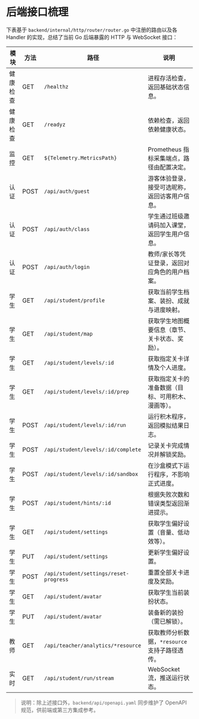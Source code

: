 # 后端接口梳理

下表基于 `backend/internal/http/router/router.go` 中注册的路由以及各 Handler 的实现，总结了当前 Go 后端暴露的 HTTP 与 WebSocket 接口：

| 模块 | 方法 | 路径 | 说明 |
| ---- | ---- | ---- | ---- |
| 健康检查 | GET | `/healthz` | 进程存活检查，返回基础状态信息。 |
| 健康检查 | GET | `/readyz` | 依赖检查，返回依赖健康状态。 |
| 监控 | GET | `${Telemetry.MetricsPath}` | Prometheus 指标采集端点，路径由配置决定。 |
| 认证 | POST | `/api/auth/guest` | 游客体验登录，接受可选昵称，返回访客用户信息。 |
| 认证 | POST | `/api/auth/class` | 学生通过班级邀请码加入课堂，返回学生用户信息。 |
| 认证 | POST | `/api/auth/login` | 教师/家长等凭证登录，返回对应角色的用户档案。 |
| 学生 | GET | `/api/student/profile` | 获取当前学生档案、装扮、成就与进度映射。 |
| 学生 | GET | `/api/student/map` | 获取学生地图概要信息（章节、关卡状态、奖励）。 |
| 学生 | GET | `/api/student/levels/:id` | 获取指定关卡详情及个人进度。 |
| 学生 | GET | `/api/student/levels/:id/prep` | 获取指定关卡的准备数据（目标、可用积木、漫画等）。 |
| 学生 | POST | `/api/student/levels/:id/run` | 运行积木程序，返回模拟结果日志。 |
| 学生 | POST | `/api/student/levels/:id/complete` | 记录关卡完成情况并解锁奖励。 |
| 学生 | POST | `/api/student/levels/:id/sandbox` | 在沙盒模式下运行程序，不影响正式进度。 |
| 学生 | POST | `/api/student/hints/:id` | 根据失败次数和错误类型返回渐进提示。 |
| 学生 | GET | `/api/student/settings` | 获取学生偏好设置（音量、低动效等）。 |
| 学生 | PUT | `/api/student/settings` | 更新学生偏好设置。 |
| 学生 | POST | `/api/student/settings/reset-progress` | 重置全部关卡进度及奖励。 |
| 学生 | GET | `/api/student/avatar` | 获取学生当前装扮状态。 |
| 学生 | PUT | `/api/student/avatar` | 装备新的装扮（需已解锁）。 |
| 教师 | GET | `/api/teacher/analytics/*resource` | 获取教师分析数据，`*resource` 支持子路径透传。 |
| 实时 | GET | `/api/student/run/stream` | WebSocket 流，推送运行状态。 |

> 说明：除上述接口外，`backend/api/openapi.yaml` 同步维护了 OpenAPI 规范，供前端或第三方集成参考。
